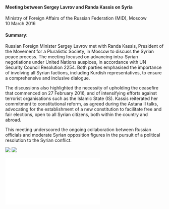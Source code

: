 <h4>Meeting between Sergey Lavrov and Randa Kassis on Syria</h4>


Ministry of Foreign Affairs of the Russian Federation (MID), Moscow
<br>
10 March 2016

	
<h4>Summary:</h4>	

Russian Foreign Minister Sergey Lavrov met with Randa Kassis, President of the Movement for a Pluralistic Society, in Moscow to discuss the Syrian peace process. The meeting focused on advancing intra-Syrian negotiations under United Nations auspices, in accordance with UN Security Council Resolution 2254. Both parties emphasised the importance of involving all Syrian factions, including Kurdish representatives, to ensure a comprehensive and inclusive dialogue.

The discussions also highlighted the necessity of upholding the ceasefire that commenced on 27 February 2016, and of intensifying efforts against terrorist organisations such as the Islamic State (IS). Kassis reiterated her commitment to constitutional reform, as agreed during the Astana II talks, advocating for the establishment of a new constitution to facilitate free and fair elections, open to all Syrian citizens, both within the country and abroad.

This meeting underscored the ongoing collaboration between Russian officials and moderate Syrian opposition figures in the pursuit of a political resolution to the Syrian conflict.

![](93.jpg)
![](94.JPG)

![](95.pdf)
<p></p>
